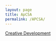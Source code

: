 ```yaml
---
layout: page
title: ApCSA
permalink: /APCSA/
---
```

<a href="{{site.baseurl}}/week/3">Creative Development</a>
